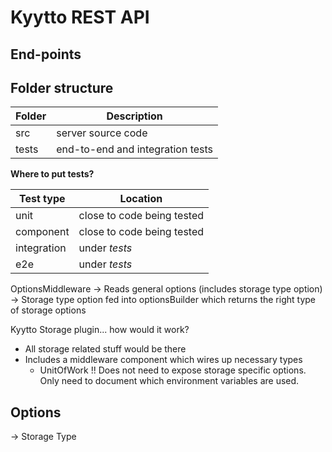 # Kyytto REST API



## End-points




## Folder structure

| Folder | Description|
|---|---|
| src | server source code|
| tests | end-to-end and integration tests|

**Where to put tests?**

| Test type | Location |
|---|---|
| unit | close to code being tested|
| component | close to code being tested|
| integration | under *tests*|
| e2e | under *tests*|


OptionsMiddleware
-> Reads general options (includes storage type option)
-> Storage type option fed into optionsBuilder which returns the right type of storage options


Kyytto Storage plugin... how would it work?
- All storage related stuff would be there
- Includes a middleware component which wires up necessary types 
  - UnitOfWork
  !! Does not need to expose storage specific options. Only need to document which environment variables are used.

Options 
-
-> Storage Type